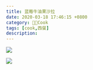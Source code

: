 ```yaml
---
title: 蓝莓牛油果沙拉
date: 2020-03-18 17:46:15 +0800
category: 👨‍🍳Cook
tags: [cook,西餐]
description: 
---
```


![](https://chenxie-fun.oss-cn-shenzhen.aliyuncs.com/cook/blueberry_avacado_salad/pic2.jpeg)

![](https://chenxie-fun.oss-cn-shenzhen.aliyuncs.com/cook/blueberry_avacado_salad/pic1.jpeg)